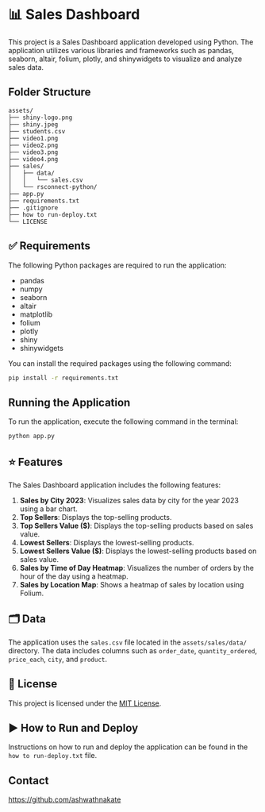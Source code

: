 
# 📊 Sales Dashboard

This project is a Sales Dashboard application developed using Python. The application utilizes various libraries and frameworks such as pandas, seaborn, altair, folium, plotly, and shinywidgets to visualize and analyze sales data.

## Folder Structure

```plaintext
assets/
├── shiny-logo.png
├── shiny.jpeg
├── students.csv
├── video1.png
├── video2.png
├── video3.png
├── video4.png
├── sales/
│   ├── data/
│   │   └── sales.csv
│   └── rsconnect-python/
├── app.py
├── requirements.txt
├── .gitignore
├── how to run-deploy.txt
└── LICENSE
```

## ✅ Requirements

The following Python packages are required to run the application:

- pandas
- numpy
- seaborn
- altair
- matplotlib
- folium
- plotly
- shiny
- shinywidgets

You can install the required packages using the following command:

```bash
pip install -r requirements.txt
```

## Running the Application

To run the application, execute the following command in the terminal:

```bash
python app.py
```

## ⭐ Features

The Sales Dashboard application includes the following features:

1. **Sales by City 2023**: Visualizes sales data by city for the year 2023 using a bar chart.
2. **Top Sellers**: Displays the top-selling products.
3. **Top Sellers Value ($)**: Displays the top-selling products based on sales value.
4. **Lowest Sellers**: Displays the lowest-selling products.
5. **Lowest Sellers Value ($)**: Displays the lowest-selling products based on sales value.
6. **Sales by Time of Day Heatmap**: Visualizes the number of orders by the hour of the day using a heatmap.
7. **Sales by Location Map**: Shows a heatmap of sales by location using Folium.

## 🗂️ Data

The application uses the `sales.csv` file located in the `assets/sales/data/` directory. The data includes columns such as `order_date`, `quantity_ordered`, `price_each`, `city`, and `product`.

## 📜 License

This project is licensed under the [MIT License](LICENSE).

## ▶️ How to Run and Deploy

Instructions on how to run and deploy the application can be found in the `how to run-deploy.txt` file.

## Contact

https://github.com/ashwathnakate



